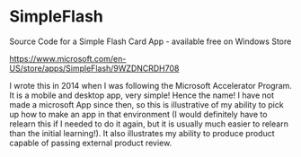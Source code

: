 # SimpleFlash
Source Code for a Simple Flash Card App - available free on Windows Store

https://www.microsoft.com/en-US/store/apps/SimpleFlash/9WZDNCRDH708

I wrote this in 2014 when I was following the Microsoft Accelerator Program.  
It is a mobile and desktop app, very simple! Hence the name! I have not made a microsoft
App since then, so this is illustrative of my ability to pick up how to make an app in that
environment (I would definitely have to relearn this if I needed to do it again, but it is usually
much easier to relearn than the initial learning!).  It also illustrates my ability to produce 
product capable of passing external product review.
